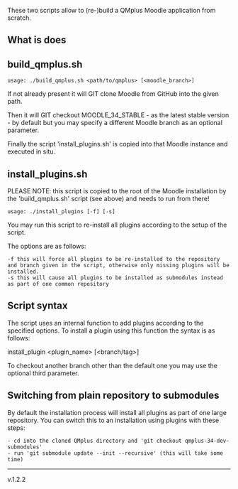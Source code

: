 These two scripts allow to (re-)build a QMplus Moodle application from scratch.

What is does
---------------

build_qmplus.sh
---------------

	usage: ./build_qmplus.sh <path/to/qmplus> [<moodle_branch>]

If not already present it will GIT clone Moodle from GitHub into the given path.

Then it will GIT checkout MOODLE_34_STABLE - as the latest stable version - by default but you may specify a different Moodle branch as an optional parameter.

Finally the script 'install_plugins.sh' is copied into that Moodle instance and executed in situ.


install_plugins.sh
------------------
PLEASE NOTE: this script is copied to the root of the Moodle installation by the 'build_qmplus.sh' script (see above) and needs to run from there!

	usage: ./install_plugins [-f] [-s]  

You may run this script to re-install all plugins according to the setup of the script.

The options are as follows:

	-f this will force all plugins to be re-installed to the repository and branch given in the script, otherwise only missing plugins will be installed.
	-s this will cause all plugins to be installed as submodules instead as part of one common repository

Script syntax
-------------
The script uses an internal function to add plugins according to the specified options.
To install a plugin using this function the syntax is as follows:

 install_plugin <gitURL> <plugin_name> [<branch/tag>]

To checkout another branch other than the default one you may use the optional third parameter.

Switching from plain repository to submodules
---------------------------------------------
By default the installation process will install all plugins as part of one large repository.
You can switch this to an installation using plugins with these steps:

	- cd into the cloned QMplus directory and 'git checkout qmplus-34-dev-submodules'
	- run 'git submodule update --init --recursive' (this will take some time)

----
v.1.2.2